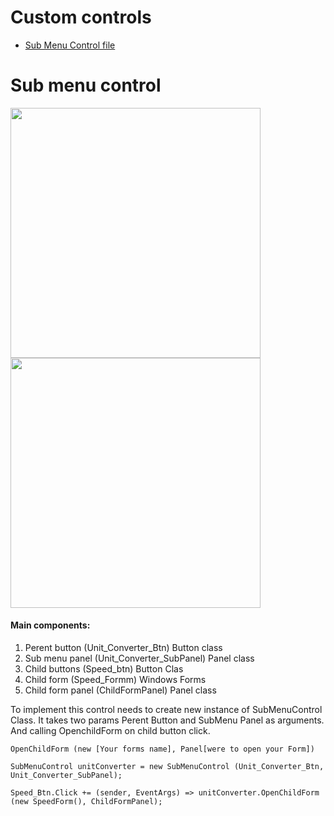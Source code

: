 # Custom controls

- [Sub Menu Control file](/Controls/SubMenuControl.cs)

# Sub menu control
<image src="https://github.com/Dmytro-Hryshyn/Universal_Libraries_Csharp/blob/master/Image/Side%20Menu/Side%20bar%20closed.png" width=400>  <image src="https://github.com/Dmytro-Hryshyn/Universal_Libraries_Csharp/blob/master/Image/Side%20Menu/Side%20bar%20open.png" width=400>

#### Main components:

1. Perent button (Unit_Converter_Btn) Button class
2. Sub menu panel (Unit_Converter_SubPanel) Panel class
3. Child buttons (Speed_btn) Button Clas
4. Child form (Speed_Formm) Windows Forms
5. Child form panel (ChildFormPanel) Panel class

To implement this control needs to create new instance of SubMenuControl Class. It takes two params Perent Button and SubMenu Panel as arguments. And calling OpenchildForm on child button click.

`OpenChildForm (new [Your forms name], Panel[were to open your Form])`

```
SubMenuControl unitConverter = new SubMenuControl (Unit_Converter_Btn, Unit_Converter_SubPanel);

Speed_Btn.Click += (sender, EventArgs) => unitConverter.OpenChildForm (new SpeedForm(), ChildFormPanel);
```






